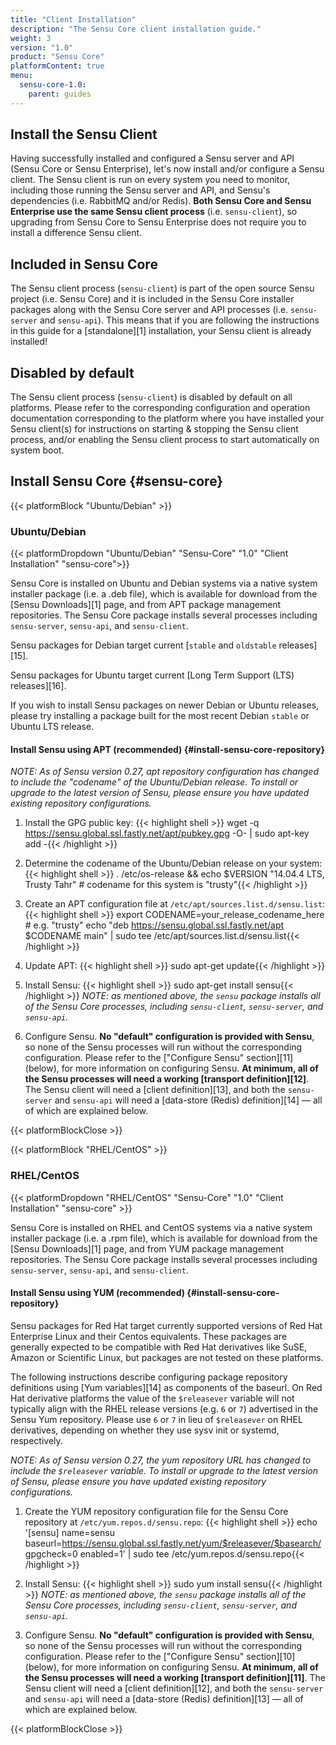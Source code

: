 ```yaml
---
title: "Client Installation"
description: "The Sensu Core client installation guide."
weight: 3
version: "1.0"
product: "Sensu Core"
platformContent: true
menu:
  sensu-core-1.0:
    parent: guides
---
```


## Install the Sensu Client

Having successfully installed and configured a Sensu server and API (Sensu Core
or Sensu Enterprise), let's now install and/or configure a Sensu client. The
Sensu client is run on every system you need to monitor, including those running
the Sensu server and API, and Sensu's dependencies (i.e. RabbitMQ and/or
Redis). **Both Sensu Core and Sensu Enterprise use the same Sensu client
process** (i.e. `sensu-client`), so upgrading from Sensu Core to Sensu
Enterprise does not require you to install a difference Sensu client.

## Included in Sensu Core

The Sensu client process (`sensu-client`) is part of the open source Sensu
project (i.e. Sensu Core) and it is included in the Sensu Core installer
packages along with the Sensu Core server and API processes (i.e. `sensu-server`
and `sensu-api`). This means that if you are following the instructions in this
guide for a [standalone][1] installation, your Sensu client is already
installed!

## Disabled by default

The Sensu client process (`sensu-client`) is disabled by default on all
platforms. Please refer to the corresponding configuration and operation
documentation corresponding to the platform where you have installed your Sensu
client(s) for instructions on starting & stopping the Sensu client process,
and/or enabling the Sensu client process to start automatically on system boot.

## Install Sensu Core {#sensu-core}

{{< platformBlock "Ubuntu/Debian" >}}

### Ubuntu/Debian

{{< platformDropdown "Ubuntu/Debian" "Sensu-Core" "1.0" "Client Installation" "sensu-core">}}

Sensu Core is installed on Ubuntu and Debian systems via a native system
installer package (i.e. a .deb file), which is available for download from the
[Sensu Downloads][1] page, and from APT package management repositories. The
Sensu Core package installs several processes including `sensu-server`,
`sensu-api`, and `sensu-client`.

Sensu packages for Debian target current [`stable` and `oldstable`
releases][15].

Sensu packages for Ubuntu target current [Long Term Support (LTS) releases][16].

If you wish to install Sensu packages on newer Debian or Ubuntu releases, please
try installing a package built for the most recent Debian `stable` or
Ubuntu LTS release.

#### Install Sensu using APT (recommended) {#install-sensu-core-repository}

_NOTE: As of Sensu version 0.27, apt repository configuration has
changed to include the "codename" of the Ubuntu/Debian release. To
install or upgrade to the latest version of Sensu, please ensure you
have updated existing repository configurations._

1. Install the GPG public key:
{{< highlight shell >}}
wget -q https://sensu.global.ssl.fastly.net/apt/pubkey.gpg -O- | sudo apt-key add -{{< /highlight >}}

2. Determine the codename of the Ubuntu/Debian release on your system:
{{< highlight shell >}}
. /etc/os-release && echo $VERSION
"14.04.4 LTS, Trusty Tahr" # codename for this system is "trusty"{{< /highlight >}}

3. Create an APT configuration file at
   `/etc/apt/sources.list.d/sensu.list`:
{{< highlight shell >}}
export CODENAME=your_release_codename_here # e.g. "trusty"
echo "deb     https://sensu.global.ssl.fastly.net/apt $CODENAME main" | sudo tee /etc/apt/sources.list.d/sensu.list{{< /highlight >}}

4. Update APT:
{{< highlight shell >}}
sudo apt-get update{{< /highlight >}}

5. Install Sensu:
{{< highlight shell >}}
sudo apt-get install sensu{{< /highlight >}}
   _NOTE: as mentioned above, the `sensu` package installs all of the Sensu Core
   processes, including `sensu-client`, `sensu-server`, and `sensu-api`._

6. Configure Sensu. **No "default" configuration is provided with Sensu**, so
   none of the Sensu processes will run without the corresponding configuration.
   Please refer to the ["Configure Sensu" section][11] (below), for more
   information on configuring Sensu. **At minimum, all of the Sensu processes
   will need a working [transport definition][12]**. The Sensu client will need
   a [client definition][13], and both the `sensu-server` and `sensu-api` will
   need a [data-store (Redis) definition][14] &mdash; all of which are explained
   below.

{{< platformBlockClose >}}

{{< platformBlock "RHEL/CentOS" >}}

### RHEL/CentOS

{{< platformDropdown "RHEL/CentOS" "Sensu-Core" "1.0" "Client Installation" "sensu-core" >}}

Sensu Core is installed on RHEL and CentOS systems via a native system installer
package (i.e. a .rpm file), which is available for download from the [Sensu
Downloads][1] page, and from YUM package management repositories. The Sensu Core
package installs several processes including `sensu-server`, `sensu-api`, and
`sensu-client`.

#### Install Sensu using YUM (recommended) {#install-sensu-core-repository}

Sensu packages for Red Hat target currently supported versions of Red Hat
Enterprise Linux and their Centos equivalents. These packages are generally
expected to be compatible with Red Hat derivatives like SuSE, Amazon or
Scientific Linux, but packages are not tested on these platforms.

The following instructions describe configuring package repository definitions
using [Yum variables][14] as components of the baseurl. On Red Hat derivative
platforms the value of the `$releasever` variable will not typically align with
the RHEL release versions (e.g. `6` or `7`) advertised in the Sensu Yum
repository. Please use `6` or `7` in lieu of `$releasever` on RHEL derivatives,
depending on whether they use sysv init or systemd, respectively.

_NOTE: As of Sensu version 0.27, the yum repository URL has changed to
include the `$releasever` variable. To install or upgrade to the
latest version of Sensu, please ensure you have updated existing
repository configurations._

1. Create the YUM repository configuration file for the Sensu Core repository at
   `/etc/yum.repos.d/sensu.repo`:
{{< highlight shell >}}
echo '[sensu]
name=sensu
baseurl=https://sensu.global.ssl.fastly.net/yum/$releasever/$basearch/
gpgcheck=0
enabled=1' | sudo tee /etc/yum.repos.d/sensu.repo{{< /highlight >}}

2. Install Sensu:
{{< highlight shell >}}
sudo yum install sensu{{< /highlight >}}
   _NOTE: as mentioned above, the `sensu` package installs all of the Sensu Core processes, including `sensu-client`, `sensu-server`, and `sensu-api`._

3. Configure Sensu. **No "default" configuration is provided with Sensu**, so
   none of the Sensu processes will run without the corresponding configuration.
   Please refer to the ["Configure Sensu" section][10] (below), for more
   information on configuring Sensu. **At minimum, all of the Sensu processes
   will need a working [transport definition][11]**. The Sensu client will need
   a [client definition][12], and both the `sensu-server` and `sensu-api` will
   need a [data-store (Redis) definition][13] &mdash; all of which are explained
   below.

{{< platformBlockClose >}}
